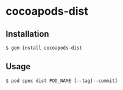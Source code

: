 # cocoapods-dist



## Installation

    $ gem install cocoapods-dist

## Usage

    $ pod spec dist POD_NAME [--tag|--commit]




